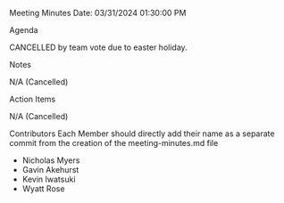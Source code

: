 Meeting Minutes
Date: 03/31/2024 01:30:00 PM

Agenda

CANCELLED by team vote due to easter holiday.

Notes

N/A (Cancelled)

Action Items

N/A (Cancelled)

Contributors
Each Member should directly add their name as a separate commit from the creation of the meeting-minutes.md file

- Nicholas Myers
- Gavin Akehurst
- Kevin Iwatsuki
- Wyatt Rose